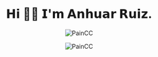 <h1 align="center">𝗛𝗶 👋😁 𝗜'𝗺 𝗔𝗻𝗵𝘂𝗮𝗿 𝗥𝘂𝗶𝘇.</h1>

</p>

<!-- <div> -->
<p align="center">
<img src="https://github-readme-stats.vercel.app/api/top-langs?username=PainCC&show_icons=true&theme=radical&locale=en&layout=compact" alt="PainCC" />
</p>

<p align="center">
<a>
<img align="center" src="https://github-readme-stats.vercel.app/api?username=PainCC&show_icons=true&theme=radical&count_private=true&locale=en" alt="PainCC" />
</a>
</p>

